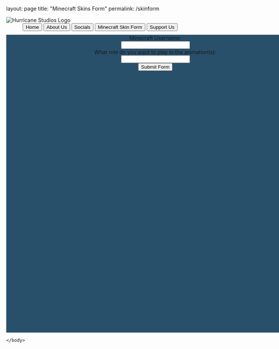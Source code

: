 layout: page title: "Minecraft Skins Form" permalink: /skinform

<!DOCTYPE html>
<html lang="en">
    <head>
    <meta charset="utf-8">
    <meta name="viewport" content="width=device-width, initial-scale=1.0">
    <title>Hurricane Studios</title>
    <link href="style.css" rel="stylesheet">
    </head>
    <body>
        <main>
            <img src="https://i.imgur.com/Q3omGNG.png" alt="Hurricane Studios Logo" class="centerimage">
           <center>
            <section>
                <a href="https://hurricanestudios.github.io/hswebsite"><button>
                Home
                    </button></a>
            <button>
                About Us
            </button>
            <button>
                Socials
            </button>
            <button>
                Minecraft Skin Form
            </button>
            <button>
                Support Us
            </button>
        </section>
        <section>
            <div id="rectangle" style="width: 800px; height: 800px; background-color:#28506a; margin-top: 10px; margin-left: auto; margin-right: auto;">
                <form action="https://getform.io/f/651b139e-73ec-467b-bc0a-5a1df557c70f" method="POST">
                       Minecraft Username:<br><input type="text" name="minecraftusername"required><br>
                       What role do you want to play in the animation(s):<br><input type="text" name="animationrole"required><br>
                       <button type="submit">Submit Form</button>
                </form>
            </div>
        </section>
    </center>
        </main>
        
    </body>
</html>
